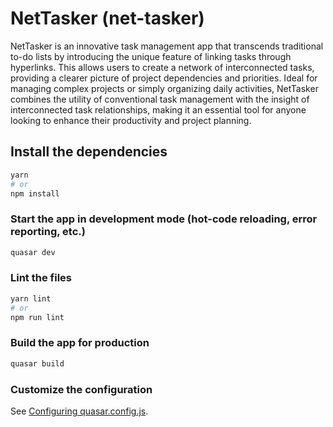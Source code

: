 # NetTasker (net-tasker)

NetTasker is an innovative task management app that transcends traditional to-do lists by introducing the unique feature of linking tasks through hyperlinks. This allows users to create a network of interconnected tasks, providing a clearer picture of project dependencies and priorities. Ideal for managing complex projects or simply organizing daily activities, NetTasker combines the utility of conventional task management with the insight of interconnected task relationships, making it an essential tool for anyone looking to enhance their productivity and project planning.

## Install the dependencies
```bash
yarn
# or
npm install
```

### Start the app in development mode (hot-code reloading, error reporting, etc.)
```bash
quasar dev
```


### Lint the files
```bash
yarn lint
# or
npm run lint
```



### Build the app for production
```bash
quasar build
```

### Customize the configuration
See [Configuring quasar.config.js](https://v2.quasar.dev/quasar-cli-vite/quasar-config-js).
